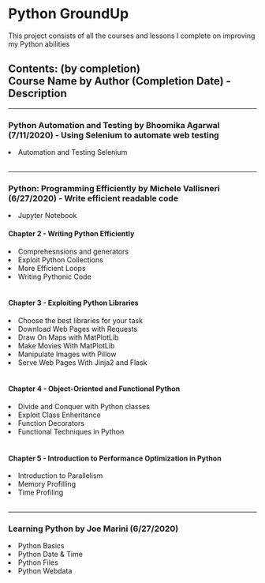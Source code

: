 <h1> Python GroundUp </h1>
<p> This project consists of all the courses and lessons I complete on improving my Python abilities </p>

<h2>Contents: (by completion)<br/>Course Name by Author (Completion Date) - Description </h2>
<hr/>
<h3>Python Automation and Testing by Bhoomika Agarwal (7/11/2020) - Using Selenium to automate web testing </h3>
<li> Automation and Testing Selenium </li>
<br/>
<hr/>
<h3>Python: Programming Efficiently by Michele Vallisneri (6/27/2020) - Write efficient readable code</h3>
<li> Jupyter Notebook </li>
<h4>Chapter 2 - Writing Python Efficiently</h4>
<t><t><li>Comprehesnsions and generators </li>
<t><t><li>Exploit Python Collections </li>
<t><t><li>More Efficient Loops </li>
<t><t><li>Writing Pythonic Code </li>
<br/>
<h4>Chapter 3 - Exploiting Python Libraries </h4>
<t><t><li>Choose the best libraries for your task </li>
<t><t><li>Download Web Pages with Requests </li>
<t><t><li>Draw On Maps with MatPlotLib </li>
<t><t><li>Make Movies With MatPlotLib </li>
<t><t><li>Manipulate Images with Pillow </li>
<t><t><li>Serve Web Pages With Jinja2 and Flask </li>
<br/>
<h4>Chapter 4 - Object-Oriented and Functional Python </h4>
<t><t><li>Divide and Conquer with Python classes </li>
<t><t><t><li>Exploit Class Enheritance </li>
<t><t><li>Function Decorators </li>
<t><t><t><li>Functional Techniques in Python </li>
<br/>
<h4>Chapter 5 - Introduction to Performance Optimization in Python </h4>
<t><t><li>Introduction to Parallelism </li>
<t><t><li>Memory Profilling </li>
<t><t><li>Time Profiling </li>
<br/>
<hr/>
<h3>Learning Python by Joe Marini (6/27/2020)</h3>
<li> Python Basics </li>
<li> Python Date & Time </li>
<li> Python Files </li>
<li> Python Webdata</li>
